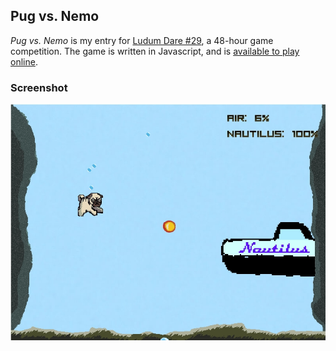 ## Pug vs. Nemo

*Pug vs. Nemo* is my entry for [Ludum Dare #29](http://ludumdare.com/compo/ludum-dare-29/?action=preview&uid=32649), a 48-hour game competition. The game is written in Javascript, and is [available to play online](http://www.andreybutov.com/ld29/).

### Screenshot
![image](screenshot.jpg)
